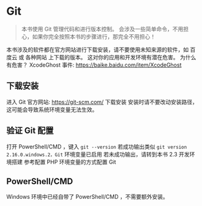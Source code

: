 # Git

> 本书使用 Git 管理代码和进行版本控制。 
会涉及一些简单命令，不用担心，如果你完全按照本书的步骤进行，那完全不用担心！

本书涉及的软件都在官方网站进行下载安装，请不要使用未知来源的软件，如 百度云 或 各种网站 上下载的版本。 
这对你的应用和开发环境有潜在危害。 
为什么有危害？ XcodeGhost 事件: https://baike.baidu.com/item/XcodeGhost

## 下载安装

进入 Git 官方网站: https://git-scm.com/ 下载安装
安装时请不要改动安装路径，这可能会导致系统环境变量无法生效。

## 验证 Git 配置

打开 PowerShell/CMD ，键入
`git --version`
若成功输出类似 `git version 2.16.0.windows.2，Git` 环境变量已启用 
若未成功输出，请转到本书 2.3 开发环境搭建 参考配置 PHP 环境变量的方式配置 Git

## PowerShell/CMD

Windows 环境中已经自带了 PowerShell/CMD ，不需要额外安装。